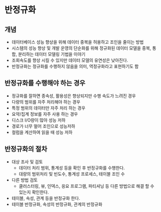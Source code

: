 # 반정규화

## 개념
- 데이터베이스 성능 향상을 위해 데이터 중복을 허용하고 조인을 줄이는 방법
- 시스템의 성능 향상 및 개발 운영의 단순화를 위해 정규화된 데이터 모델을 중복, 통합, 분리하는 데이터 모델링 기법을 이야기
- 조회속도를 향상 시킬 수 있지만 데이터 모델의 유연성은 낮아진다.
- 반정규화는 정규화를 수행하지 않음을 의미, 역정규화라고 표현하기도 함

## 반정규화를 수행해야 하는 경우
- 정규화를 잘하면 종속성, 활용성은 향상되지만 수행 속도가 느려진 경우
- 다량의 범위를 자주 처리해야 하는 경우
- 특정 범위의 데이터만 자주 처리 하는 경우
- 요약/집계 정보를 자주 사용 하는 경우
- 디스크 I/O량이 많아 성능 저하
- 경로가 너무 멀어 조인으로 성능저하
- 컬럼을 계산하여 읽을 때 성능 저하

## 반정규화의 절차
- 대상 조사 및 검토
  - 데이터 처리 범위, 통계성 등을 확인 후 반정규화를 수행한다.
  - 대량의 범위처리 및 빈도수, 통계성 프로세스, 테이블 조인 수
- 다른 방법 검토
  - 클러스터링, 뷰, 인덱스, 응요 프로그램, 파티셔닝 등 다른 방법으로 해결 할 수 있는지 확인한다.
- 테이블, 속성, 관계 등을 반정규화 한다.
- 테이블 반정규화, 속성의 반정규화, 관계의 반정규화
